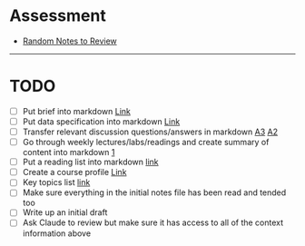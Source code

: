 # Assessment

- [Random Notes to Review](https://docs.google.com/document/d/1MLYUr_0Yb0xiqF3I3tocWhxhGTOgY-LIeBmbxTpyKLw/edit?tab=t.0)

--- 

# TODO
- [ ] Put brief into markdown [Link](https://github.com/LukeBirkett/study-planner/blob/main/934G5_Machine_Learning/assessment/ML2025_brief_A3.pdf)
- [ ] Put data specification into markdown [Link](https://universityofsussex-my.sharepoint.com/:w:/r/personal/to61_sussex_ac_uk/_layouts/15/Doc.aspx?sourcedoc=%7BFBB8937D-BD58-4F6A-BBB2-8F66D9BBA544%7D&file=README.docx&action=default&mobileredirect=true)
- [ ] Transfer relevant discussion questions/answers in markdown [A3](https://canvas.sussex.ac.uk/courses/31315/discussion_topics/436969) [A2](https://canvas.sussex.ac.uk/courses/31315/discussion_topics/399341)
- [ ] Go through weekly lectures/labs/readings and create summary of content into markdown [1](https://docs.google.com/document/d/1XDbG7T04sl4Dg6ptbuKy-UNqujxEH3OAb7WGDbAZoxk/edit?tab=t.0#heading=h.wgn3201bobq)
- [ ] Put a reading list into markdown [link](https://docs.google.com/document/d/1laU_0XpEIzPEswVTl5A10RjO0cGMNsMDhWbibV9sBBI/edit?tab=t.0)
- [ ] Create a course profile [Link](https://docs.google.com/document/d/1M5U9Fl0LJ6jS16RgmCIwWdp-g025YvmKCLUSyJ2ALik/edit?tab=t.0)
- [ ] Key topics list [link](https://docs.google.com/document/d/1BL_AGXsyjieJOKM9x8NoqFsuSe3fnt53ybBvkd8Fjfg/edit?tab=t.0)
- [ ] Make sure everything in the initial notes file has been read and tended too
- [ ] Write up an initial draft
- [ ] Ask Claude to review but make sure it has access to all of the context information above
